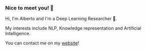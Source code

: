 ### Nice to meet you! 👋
Hi, I'm Alberto and I'm a Deep Learning Researcher 🧠.

My interests include NLP, Knowledge representation and Artificial Intelligence.

You can contact me on my [website](albertoraimondi.com)!
